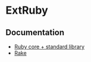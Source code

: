 # ExtRuby

## Documentation

- [Ruby core + standard library](https://ruby-doc.org/)
- [Rake](https://ruby.github.io/rake/)
